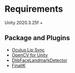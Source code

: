 # Requirements 

 Unity 2020.3.25f +

## Package and Plugins
* [Oculus Lip Sync](https://developer.oculus.com/documentation/unity/audio-ovrlipsync-unity/)
* [OpenCV for Unity](https://assetstore.unity.com/packages/tools/integration/opencv-for-unity-21088)
* [DlibFaceLandmarkDetector](https://assetstore.unity.com/packages/tools/integration/dlib-facelandmark-detector-64314)
* [FinalIK](https://assetstore.unity.com/packages/tools/animation/final-ik-14290)
